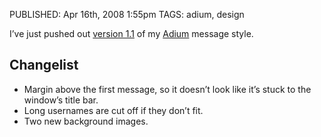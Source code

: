 PUBLISHED: Apr 16th, 2008 1:55pm
TAGS: adium, design

I’ve just pushed out [version 1.1][paraphernalia] of my [Adium][adium] message style.

   [paraphernalia]: http://adiumxtras.com/index.php?a=xtras&xtra_id=5493
   [adium]: http://adiumx.com/

## Changelist ##

* Margin above the first message, so it doesn’t look like it’s stuck to the window’s title bar.
* Long usernames are cut off if they don’t fit.
* Two new background images.
